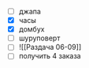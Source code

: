 - [ ] джапа
- [x] часы
- [x] домбух
- [ ] шуруповерт
- [ ] ![[Раздача 06-09]]
- [ ] получить 4 заказа